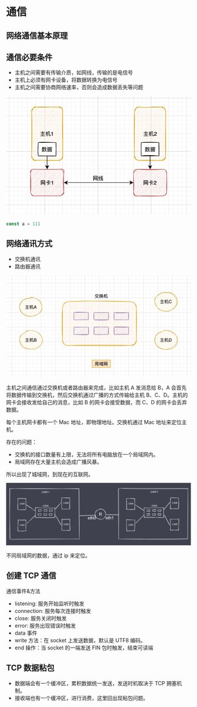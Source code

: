 # 通信

## 网络通信基本原理

## 通信必要条件

- 主机之间需要有传输介质，如网线，传输的是电信号
- 主机上必须有网卡设备，将数据转换为电信号
- 主机之间需要协商网络速率，否则会造成数据丢失等问题

![](imgs/2022-04-05-19-07-58.png)

```js
const a = 111
```

## 网络通讯方式

- 交换机通讯
- 路由器通讯

![](imgs/2022-04-05-19-13-53.png)

主机之间通信通过交换机或者路由器来完成，比如主机 A 发消息给 B，A 会首先将数据传输到交换机，然后交换机通过广播的方式传输给主机 B、C、D。主机的网卡会接收发给自己的消息，比如 B 的网卡会接受数据，而 C、D 的网卡会丢弃数据。

每个主机网卡都有一个 Mac 地址，即物理地址。交换机通过 Mac 地址来定位主机。

存在的问题：

- 交换机的接口数量有上限，无法将所有电脑放在一个局域网内。
- 局域网存在大量主机会造成广播风暴。

所以出现了城域网，到现在的互联网。

![](imgs/2022-04-05-19-22-50.png)

不同局域网的数据，通过 ip 来定位。

## 创建 TCP 通信

通信事件&方法

- listening: 服务开始监听时触发
- connection: 服务每次连接时触发
- close: 服务关闭时触发
- error: 服务出现错误时触发
- data 事件
- write 方法：在 socket 上发送数据，默认是 UTF8 编码。
- end 操作：当 socket 的一端发送 FIN 包时触发，结束可读端

## TCP 数据粘包

- 数据端会有一个缓冲区，累积数据统一发送，发送时机取决于 TCP 拥塞机制。
- 接收端也有一个缓冲区，进行消费，这里回出现粘包问题。
